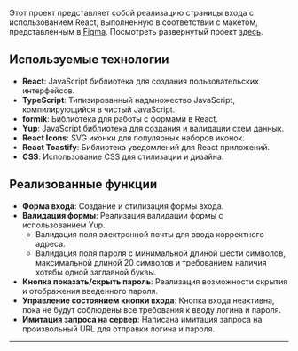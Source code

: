 Этот проект представляет собой реализацию страницы входа с использованием React, выполненную в соответствии с  макетом, представленным в [Figma](https://www.figma.com/design/wse8H77CAGMBAK5O9o5lbQ/Testtask?node-id=0-1&t=BVVlZKnZ0ALaVt6c-0). 
Посмотреть развернутый проект [здесь](https://login-page-kd1j.onrender.com).

## Используемые технологии
- **React**: JavaScript библиотека для создания пользовательских интерфейсов.
- **TypeScript**: Типизированный надмножество JavaScript, компилирующийся в чистый JavaScript.
- **formik**: Библиотека для работы с формами в React.
- **Yup**: JavaScript библиотека для создания и валидации схем данных.
- **React Icons**: SVG иконки для популярных наборов иконок.
- **React Toastify**: Библиотека уведомлений для React приложений.
- **CSS**: Использование CSS для стилизации и дизайна.

## Реализованные функции
- **Форма входа**: Создание и стилизация формы входа.
- **Валидация формы**: Реализация валидации формы с использованием Yup.
  - Валидация поля электронной почты для ввода корректного адреса.
  - Валидация поля пароля с минимальной длиной шести символов, максимальной длиной 20 символов и требованием наличия хотябы одной заглавной буквы.
- **Кнопка показать/скрыть пароль**: Реализация возможности скрытия и отображения введенного пароля.
- **Управление состоянием кнопки входа**: Кнопка входа неактивна, пока не будут соблюдены все требования к вводу логина и пароля.
- **Имитация запроса на сервер**: Написана имитация запроса на произвольный URL для отправки логина и пароля.

---

